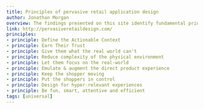 ```yaml
---
title: Principles of pervasive retail application design
author: Jonathan Morgan
overview: The findings presented on this site identify fundamental principles for designing applications for computationally-enhanced retail environments. These principles are distilled from over two hundred research studies and papers on pervasive technology, human-computer interaction, ubiquitous computing, retail strategy, inclusive design, and related fields.
link: http://pervasiveretaildesign.com/
principles:
- principle: Define the Actionable Context
- principle: Earn Their Trust
- principle: Give them what the real world can't
- principle: Reduce complexity of the physical environment
- principle: Let them focus on the real-world
- principle: Emulate & augment the direct product experience
- principle: Keep the shopper moving
- principle: Put the shoppers in control
- principle: Design for hyper-relevant experiences
- principle: Be fun, smart, attentive and efficient
tags: [universal]
---
```

